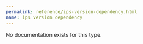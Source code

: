 ```yaml
---
permalink: reference/ips-version-dependency.html
name: ips version dependency
---
```


No documentation exists for this type.